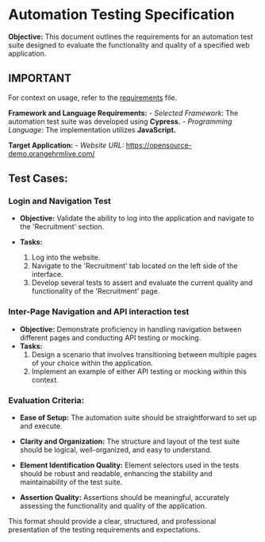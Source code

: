 # Automation Testing Specification

**Objective:** This document outlines the requirements for an automation test suite designed to evaluate the functionality and quality of a specified web application.

## IMPORTANT

For context on usage, refer to the [requirements](./requirements.md) file.

**Framework and Language Requirements:**
    - *Selected Framework*: The automation test suite was developed using **Cypress.**
    - *Programming Language:* The implementation utilizes **JavaScript.**

**Target Application:**
    - *Website URL:* https://opensource-demo.orangehrmlive.com/


## Test Cases:

### Login and Navigation Test

     
- **Objective:** Validate the ability to log into the application and navigate to the 'Recruitment' section.

- **Tasks:**
    1. Log into the website.
    2. Navigate to the 'Recruitment' tab located on the left side of the interface.
    3. Develop several tests to assert and evaluate the current quality and functionality of the 'Recruitment' page.


### Inter-Page Navigation and API interaction test

- **Objective:** Demonstrate proficiency in handling navigation between different pages and conducting API testing or mocking.
- **Tasks:**
    1. Design a scenario that involves transitioning between multiple pages of your choice within the application.
    2. Implement an example of either API testing or mocking within this context.


### Evaluation Criteria:

- **Ease of Setup:** The automation suite should be straightforward to set up and execute.

- **Clarity and Organization:** The structure and layout of the test suite should be logical, well-organized, and easy to understand.

- **Element Identification Quality:** Element selectors used in the tests should be robust and readable, enhancing the stability and maintainability of the test suite.

- **Assertion Quality:** Assertions should be meaningful, accurately assessing the functionality and quality of the application.

This format should provide a clear, structured, and professional presentation of the testing requirements and expectations.
